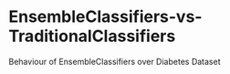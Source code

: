 # EnsembleClassifiers-vs-TraditionalClassifiers
Behaviour of EnsembleClassifiers over Diabetes Dataset
